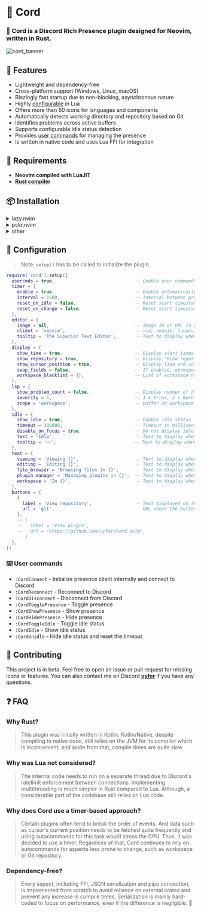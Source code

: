 # 🧩 **Cord**

### 🚀 **Cord** is a Discord Rich Presence plugin designed for Neovim, written in Rust.

![cord_banner](https://github.com/vyfor/cord.nvim/assets/92883017/6ff91794-7264-485e-b82b-87926d7d5013)

## 💎 Features
- Lightweight and dependency-free
- Cross-platform support (Windows, Linux, macOS)
- Blazingly fast startup due to non-blocking, asynchronous nature
- Highly [configurable](#-configuration) in Lua
- Offers more than 60 icons for languages and components
- Automatically detects working directory and repository based on Git
- Identifies problems across active buffers
- Supports configurable idle status detection
- Provides [user commands](#%EF%B8%8F-user-commands) for managing the presence
- Is written in native code and uses Lua FFI for integration

## 🔌 Requirements
- **Neovim compiled with LuaJIT**
- **[Rust compiler](https://www.rust-lang.org/tools/install)**

## 📦 Installation
<details>
  <summary>lazy.nvim</summary>

  ```lua
  {
    'vyfor/cord.nvim',
    build = './build',
    event = 'VeryLazy'
  }
  ```
</details>

<details>
  <summary>pckr.nvim</summary>

  ```lua
  {
    'vyfor/cord.nvim',
    run = './build'
  }
  ```
</details>

<details>
  <summary>other</summary>
  <p>Same steps apply to other plugin managers. Just make sure to add/run this build command:</p>

  ```sh
  ./build
  ```
</details>

## 🔧 Configuration
> Note: `setup()` has to be called to initialize the plugin.
```lua
require('cord').setup({
  usercmds = true,                              -- Enable user commands
  timer = {
    enable = true,                              -- Enable automatically updating presence
    interval = 1500,                            -- Interval between presence updates in milliseconds (min 500)
    reset_on_idle = false,                      -- Reset start timestamp on idle
    reset_on_change = false,                    -- Reset start timestamp on presence change
  },
  editor = {
    image = nil,                                -- Image ID or URL in case a custom client id is provided
    client = 'neovim',                          -- vim, neovim, lunarvim, nvchad, astronvim or your application's client id
    tooltip = 'The Superior Text Editor',       -- Text to display when hovering over the editor's image
  },
  display = {
    show_time = true,                           -- Display start timestamp
    show_repository = true,                     -- Display 'View repository' button linked to repository url, if any
    show_cursor_position = true,                -- Display line and column number of cursor's position
    swap_fields = false,                        -- If enabled, workspace is displayed first
    workspace_blacklist = {},                   -- List of workspace names to hide
  },
  lsp = {
    show_problem_count = false,                 -- Display number of diagnostics problems
    severity = 1,                               -- 1 = Error, 2 = Warning, 3 = Info, 4 = Hint
    scope = 'workspace',                        -- buffer or workspace
  },
  idle = {
    show_idle = true,                           -- Enable idle status
    timeout = 300000,                           -- Timeout in milliseconds after which the idle status is set, 0 to display immediately
    disable_on_focus = true,                    -- Do not display idle status when neovim is focused
    text = 'Idle',                              -- Text to display when idle
    tooltip = '💤',                             -- Text to display when hovering over the idle image
  },
  text = {
    viewing = 'Viewing {}',                     -- Text to display when viewing a readonly file
    editing = 'Editing {}',                     -- Text to display when editing a file
    file_browser = 'Browsing files in {}',      -- Text to display when browsing files (Empty string to disable)
    plugin_manager = 'Managing plugins in {}',  -- Text to display when managing plugins (Empty string to disable)
    workspace = 'In {}',                        -- Text to display when in a workspace (Empty string to disable)
  },
  buttons = {
    {
      label = 'View repository',                -- Text displayed on the button
      url = 'git',                              -- URL where the button leads to ('git' = Git repository URL)
    },
    -- {
    --   label = 'View plugin',
    --   url = 'https://github.com/vyfor/cord.nvim',
    -- }
  },
})
```

### ⌨️ User commands
- `:CordConnect`        - Initialize presence client internally and connect to Discord
- `:CordReconnect`      - Reconnect to Discord
- `:CordDisconnect`     - Disconnect from Discord
- `:CordTogglePresence` - Toggle presence
- `:CordShowPresence`   - Show presence
- `:CordHidePresence`   - Hide presence
- `:CordToggleIdle`     - Toggle idle status
- `:CordIdle`           - Show idle status
- `:CordUnidle`         - Hide idle status and reset the timeout

## 🌱 Contributing
This project is in beta. Feel free to open an issue or pull request for missing icons or features. You can also contact me on Discord **[vyfor](https://discord.com/users/446729269872427018)** if you have any questions.

## ❓ FAQ
### Why Rust?
> This plugin was initially written in Kotlin. Kotlin/Native, despite compiling to native code, still relies on the JVM for its compiler which is inconvenient, and aside from that, compile times are quite slow.

### Why was Lua not considered?
> The internal code needs to run on a separate thread due to Discord's ratelimit enforcement between connections. Implementing multithreading is much simpler in Rust compared to Lua. Although, a considerable part of the codebase still relies on Lua code.

### Why does Cord use a timer-based approach?
> Certain plugins often tend to break the order of events. And data such as cursor's current position needs to be fetched quite frequently and using autocommands for this task would stress the CPU. Thus, it was decided to use a timer. Regardless of that, Cord continues to rely on autocommands for aspects less prone to change, such as workspace or Git repository.

### Dependency-free?
> Every aspect, including FFI, JSON serialization and pipe connection, is implemented from scratch to avoid reliance on external crates and prevent any increase in compile times. Serialization is mainly hard-coded to focus on performance, even if the difference is negligible. 🤫
